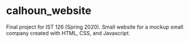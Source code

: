 # calhoun_website
Final project for IST 126 (Spring 2020). Small website for a mockup small company created with HTML, CSS, and Javascript.
